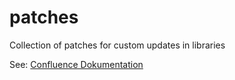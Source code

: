 # patches
Collection of patches for custom updates in libraries

See: [Confluence Dokumentation](https://cyberlink.atlassian.net/wiki/spaces/SE/pages/2442788871/Arbeiten+mit+Composer)